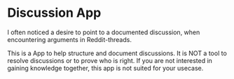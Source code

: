 # Discussion App

I often noticed a desire to point to a documented discussion, when encountering arguments in Reddit-threads.

This is a App to help structure and document discussions. It is NOT a tool to resolve discussions or to prove who is right.
If you are not interested in gaining knowledge together, this app is not suited for your usecase.
